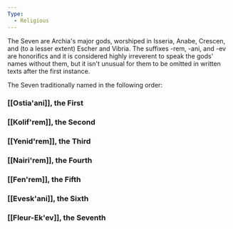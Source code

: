 ```yaml
---
Type:
  - Religious
---
```


The Seven are Archia's major gods, worshiped in Isseria, Anabe, Crescen, and (to a lesser extent) Escher and Vibria. The suffixes -rem, -ani, and -ev are honorifics and it is considered highly irreverent to speak the gods' names without them, but it isn't unusual for them to be omitted in written texts after the first instance.

The Seven traditionally named in the following order:

### [[Ostia'ani]], the First

### [[Kolif'rem]], the Second

### [[Yenid'rem]], the Third

### [[Nairi'rem]], the Fourth

### [[Fen'rem]], the Fifth

### [[Evesk'ani]], the Sixth

### [[Fleur-Ek'ev]], the Seventh